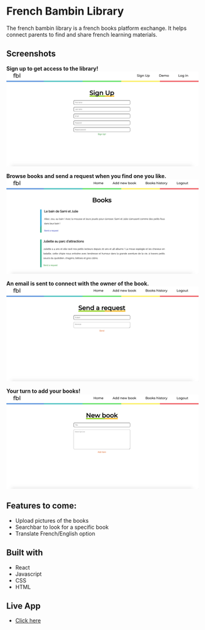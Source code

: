 # French Bambin Library
The french bambin library is a french books platform exchange.
It helps connect parents to find and share french learning materials.

## Screenshots

**Sign up to get access to the library!**
![signup-page](screenshots/signup-page.jpg)



**Browse books and send a request when you find one you like.**
![homepage](screenshots/homepage.jpg)



**An email is sent to connect with the owner of the book.**
![send-request](screenshots/send-request.jpg)



**Your turn to add your books!**
![add-book](screenshots/add-book.jpg)


## Features to come:
* Upload pictures of the books
* Searchbar to look for a specific book
* Translate French/English option

## Built with
* React
* Javascript
* CSS
* HTML

## Live App
- [Click here](https://french-bambin-library-app.vercel.app/)
